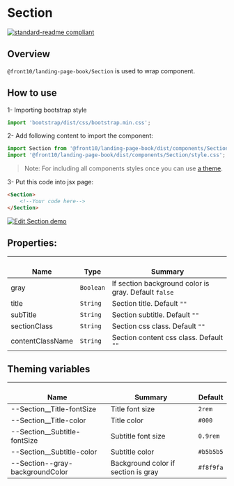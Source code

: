 # Section

[![standard-readme compliant](https://img.shields.io/badge/standard--readme-OK-green.svg?style=flat-square)](https://github.com/RichardLitt/standard-readme)

## Overview

`@front10/landing-page-book/Section` is used to wrap component.

## How to use

1- Importing bootstrap style

```js
import 'bootstrap/dist/css/bootstrap.min.css';
```

2- Add following content to import the component:

```js
import Section from '@front10/landing-page-book/dist/components/Section';
import '@front10/landing-page-book/dist/components/Section/style.css';
```

> Note: For including all components styles once you can use [a theme](https://github.com/front10/landing-page-book/wiki/Theming).

3- Put this code into jsx page:

```html
<Section>
    <!--Your code here-->
</Section>
```
<a target="_blank" href="https://codesandbox.io/s/738zn8p3p1">
  <img alt="Edit Section demo" src="https://codesandbox.io/static/img/play-codesandbox.svg">
</a>

## Properties:

| </br>Name        | </br>Type | </br>Summary                                         |
| ---------------- | --------- | ---------------------------------------------------- |
| gray             | `Boolean` | If section background color is gray. Default `false` |
| title            | `String`  | Section title. Default `""`                          |
| subTitle         | `String`  | Section subtitle. Default `""`                       |
| sectionClass     | `String`  | Section css class. Default `""`                      |
| contentClassName | `String`  | Section content css class. Default `""`              |

## Theming variables

| </br>Name                       | </br>Summary                        | </br>Default |
| ------------------------------- | ----------------------------------- | ------------ |
| --Section\_\_Title-fontSize     | Title font size                     | `2rem`       |
| --Section\_\_Title-color        | Title color                         | `#000`       |
| --Section\_\_Subtitle-fontSize  | Subtitle font size                  | `0.9rem`     |
| --Section\_\_Subtitle-color     | Subtitle color                      | `#b5b5b5`    |
| --Section--gray-backgroundColor | Background color if section is gray | `#f8f9fa`    |
